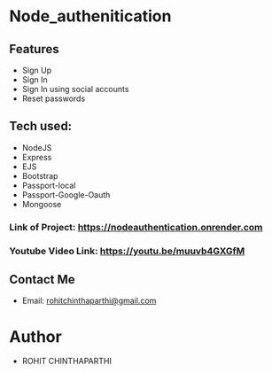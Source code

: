 # Node_authenitication

## Features
* Sign Up
* Sign In
* Sign In using social accounts
* Reset passwords

## Tech used:

* NodeJS
* Express
* EJS
* Bootstrap
* Passport-local
* Passport-Google-Oauth
* Mongoose
   
### Link of Project: https://nodeauthentication.onrender.com

### Youtube Video Link: https://youtu.be/muuvb4GXGfM
  
## Contact Me
* Email: rohitchinthaparthi@gmail.com
# Author
* ROHIT CHINTHAPARTHI
